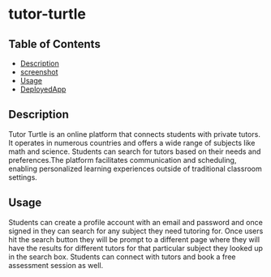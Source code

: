 # tutor-turtle

## Table of Contents
- [Description](#description)
- [screenshot](#screenshot)
- [Usage](#usage)
- [DeployedApp](#DeployedApp)

## Description
Tutor Turtle is an online platform that connects students with private tutors. It operates in numerous countries and offers a wide range of subjects like math and science. Students can search for tutors based on their needs and preferences.The platform facilitates communication and scheduling, enabling personalized learning experiences outside of traditional classroom settings.





## Usage 
Students can create a profile account with an email and password and once signed in they can search for any subject they need tutoring for. Once users hit the search button they will be prompt to a different page where they will have the results for different tutors for that particular subject they looked up in the search box. Students can connect with tutors and book a free assessment session as well.
